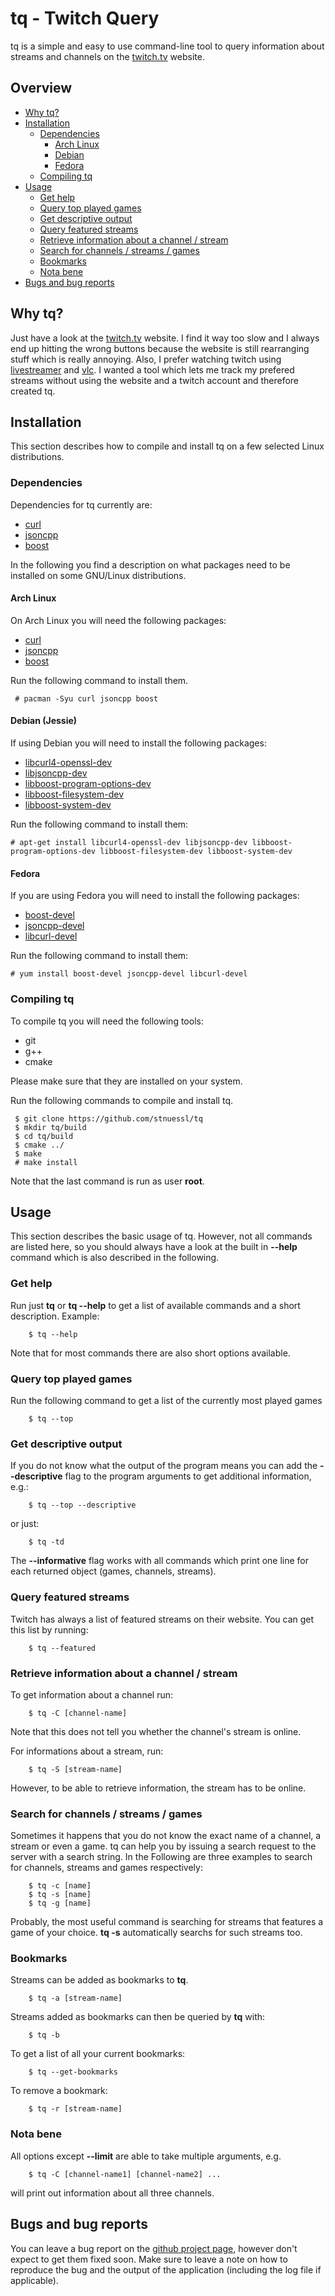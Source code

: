 # tq - Twitch Query

tq is a simple and easy to use command-line tool to query information about
streams and channels on the [twitch.tv](http://www.twitch.tv) website.

## Overview

* [Why tq?](https://github.com/stnuessl/tq#why-tq)
* [Installation](https://github.com/stnuessl/tq#installation)
    * [Dependencies](https://github.com/stnuessl/tq#dependencies)
        * [Arch Linux](https://github.com/stnuessl/tq#arch-linux)
        * [Debian](https://github.com/stnuessl/tq#debian-jessie)
        * [Fedora](https://github.com/stnuessl/tq#fedora)
    * [Compiling tq](https://github.com/stnuessl/tq#compiling-tq)
* [Usage](https://github.com/stnuessl/tq#usage)
    * [Get help](https://github.com/stnuessl/tq#get-help)
    * [Query top played games](https://github.com/stnuessl/tq#query-top-played-games)
    * [Get descriptive output](https://github.com/stnuessl/tq#get-descriptive-output)
    * [Query featured streams](https://github.com/stnuessl/tq#query-featured-streams)
    * [Retrieve information about a channel / stream](https://github.com/stnuessl/tq#retrieve-information-about-a-channel--stream)
    * [Search for channels / streams / games](https://github.com/stnuessl/tq#search-for-channels--streams--games)
    * [Bookmarks](https://github.com/stnuessl/tq#bookmarks)
    * [Nota bene](https://github.com/stnuessl/tq#nota-bene)
* [Bugs and bug reports](https://github.com/stnuessl/tq#bugs-and-bug-reports)

## Why tq?

Just have a look at the [twitch.tv](http://www.twitch.tv) website. I find it way too slow 
and I always end up hitting the wrong buttons because the website is still 
rearranging stuff which is really annoying. Also, I prefer watching twitch using 
[livestreamer](https://livestreamer.readthedocs.org/en/latest/) and 
[vlc](http://www.videolan.org/vlc/). I wanted a tool which lets me track my 
prefered streams without using the website and a twitch account and therefore 
created tq.

## Installation

This section describes how to compile and install tq on a few selected Linux
distributions. 

### Dependencies

Dependencies for tq currently are:

* [curl](http://www.curl.haxx.se/)
* [jsoncpp](https://github.com/open-source-parsers/jsoncpp)
* [boost](http://www.boost.org/)

In the following you find a description on what packages need to be 
installed on some GNU/Linux distributions.

#### Arch Linux

On Arch Linux you will need the following packages:

* [curl](https://www.archlinux.org/packages/core/x86_64/curl/)
* [jsoncpp](https://www.archlinux.org/packages/extra/x86_64/jsoncpp/)
* [boost](https://www.archlinux.org/packages/extra/x86_64/boost/)

Run the following command to install them.

```
 # pacman -Syu curl jsoncpp boost
```

#### Debian (Jessie)

If using Debian you will need to install the following packages:

* [libcurl4-openssl-dev](https://packages.debian.org/en/jessie/libcurl4-openssl-dev)
* [libjsoncpp-dev](https://packages.debian.org/en/jessie/libjsoncpp-dev)
* [libboost-program-options-dev](https://packages.debian.org/en/jessie/libboost-program-options-dev)
* [libboost-filesystem-dev](https://packages.debian.org/en/jessie/libboost-filesystem-dev)
* [libboost-system-dev](https://packages.debian.org/en/jessie/libboost-system-dev)

Run the following command to install them:

```
# apt-get install libcurl4-openssl-dev libjsoncpp-dev libboost-program-options-dev libboost-filesystem-dev libboost-system-dev
``` 

#### Fedora

If you are using Fedora you will need to install the following packages:

* [boost-devel](http://rpmfind.net/linux/rpm2html/search.php?query=boost-devel)
* [jsoncpp-devel](http://rpmfind.net/linux/rpm2html/search.php?query=jsoncpp-devel)
* [libcurl-devel](http://rpmfind.net/linux/rpm2html/search.php?query=libcurl-devel)

Run the following command to install them:

```
# yum install boost-devel jsoncpp-devel libcurl-devel
``` 

### Compiling tq

To compile tq you will need the following tools:

* git
* g++
* cmake

Please make sure that they are installed on your system.

Run the following commands to compile and install tq.

```
 $ git clone https://github.com/stnuessl/tq
 $ mkdir tq/build
 $ cd tq/build
 $ cmake ../
 $ make
 # make install
```

Note that the last command is run as user __root__.

## Usage

This section describes the basic usage of tq. However, not all commands are
listed here, so you should always have a look at the built in __--help__ command
which is also described in the following.

### Get help

Run just __tq__ or __tq --help__ to get a list of available commands and a
short description. Example:

```
    $ tq --help
```

Note that for most commands there are also short options available.

### Query top played games

Run the following command to get a list of the currently most played games

```
    $ tq --top
```

### Get descriptive output

If you do not know what the output of the program means you can 
add the __--descriptive__ flag to the program arguments to get additional 
information, e.g.:

```
    $ tq --top --descriptive
```
or just:
```
    $ tq -td
```

The __--informative__ flag works with all commands which print one line for each
returned object (games, channels, streams).

### Query featured streams

Twitch has always a list of featured streams on their website. You can get
this list by running:

```
    $ tq --featured
```

### Retrieve information about a channel / stream

To get information about a channel run:

```
    $ tq -C [channel-name]
```
Note that this does not tell you whether the channel's stream is online.

For informations about a stream, run:

```
    $ tq -S [stream-name]
```

However, to be able to retrieve information, the stream has to be online.

### Search for channels / streams / games

Sometimes it happens that you do not know the exact name of a channel, a stream or
even a game. tq can help you by issuing a search request to the server with a 
search string. In the Following are three examples to search for channels, streams 
and games respectively:

```
    $ tq -c [name]
    $ tq -s [name]
    $ tq -g [name]
```

Probably, the most useful command is searching for streams that features a game of
your choice. __tq -s__ automatically searchs for such streams too.

### Bookmarks

Streams can be added as bookmarks to __tq__.

```
    $ tq -a [stream-name]
```

Streams added as bookmarks can then be queried by __tq__ with:

```
    $ tq -b
```

To get a list of all your current bookmarks:

```
    $ tq --get-bookmarks
```

To remove a bookmark:

```
    $ tq -r [stream-name]
```


### Nota bene

All options except __--limit__ are able to take multiple arguments, e.g.

```
    $ tq -C [channel-name1] [channel-name2] ...
```

will print out information about all three channels.

## Bugs and bug reports

You can leave a bug report on the [github project page](https://github.com/stnuessl/tq/issues), 
however don't expect to get them fixed soon. Make sure to leave a note on how to reproduce the bug and 
the output of the application (including the log file if applicable).
